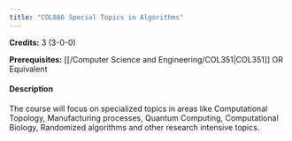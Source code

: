 ```yaml
---
title: "COL866 Special Topics in Algorithms"
---
```

**Credits:** 3 (3-0-0)

**Prerequisites:** [[/Computer Science and Engineering/COL351|COL351]] OR Equivalent

#### Description
The course will focus on specialized topics in areas like Computational Topology, Manufacturing processes, Quantum Computing, Computational Biology, Randomized algorithms and other research intensive topics.